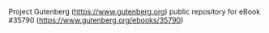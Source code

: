 Project Gutenberg (https://www.gutenberg.org) public repository for eBook #35790 (https://www.gutenberg.org/ebooks/35790)
